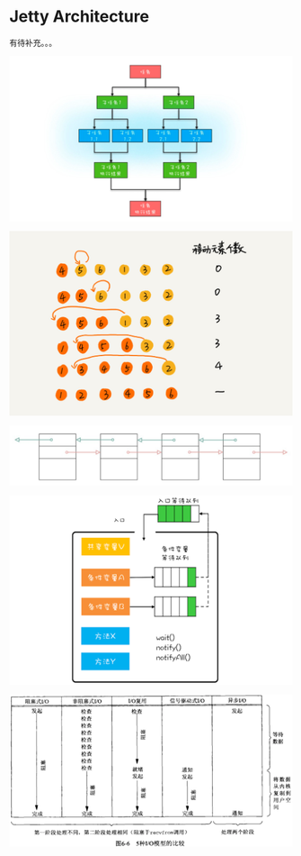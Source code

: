 # Jetty Architecture

有待补充。。。

![](../../.gitbook/assets/image%20%28201%29.png)

![](../../.gitbook/assets/image%20%28136%29.png)

![](../../.gitbook/assets/image%20%2835%29.png)

![](../../.gitbook/assets/image%20%28207%29.png)

![](../../.gitbook/assets/image%20%28187%29.png)



